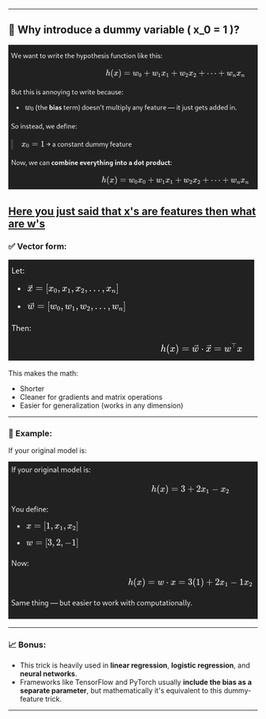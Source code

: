 
---

## 📌 Why introduce a dummy variable \( x_0 = 1 \)?

![we_want_to_write_the_hypothesis_like_this](../util_pictures_for_explaination_README/explaiantion/we_want_to_write_the_hypothesis_like_this.png)

[Here you just said that x's are features then what are w's](explaiantion_docs_for_extra_docs/what_are_w.md)
---

### ✅ Vector form:

![Vector representation](../util_pictures_for_explaination_README/explaiantion/vector.png)

This makes the math:
- Shorter
- Cleaner for gradients and matrix operations
- Easier for generalization (works in any dimension)

---

### 🧠 Example:

If your original model is:

![Same thing but easier](../util_pictures_for_explaination_README/explaiantion/same_thing_but_easier.png)


---

### 📈 Bonus:

- This trick is heavily used in **linear regression**, **logistic regression**, and **neural networks**.
- Frameworks like TensorFlow and PyTorch usually **include the bias as a separate parameter**, but mathematically it's equivalent to this dummy-feature trick.

---


